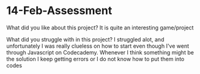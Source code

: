 # 14-Feb-Assessment

What did you like about this project?
It is quite an interesting game/project

What did you struggle with in this project?
I struggled alot, and unfortunately I was really clueless on how to start even though I've went through Javascript on Codecademy. Whenever I think something might be the solution I keep getting errors or I do not know how to put them into codes
